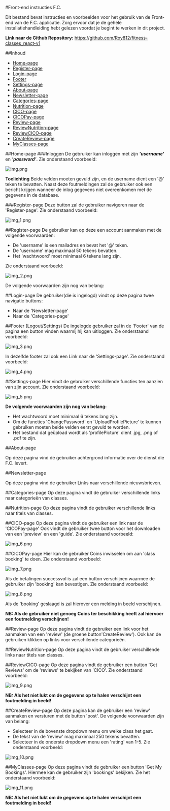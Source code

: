 #Front-end instructies F.C.

Dit bestand bevat instructies en voorbeelden voor het gebruik van de Front-end van de F.C. applicatie.
Zorg ervoor dat je de gehele installatiehandleiding hebt gelezen voordat je begint te werken in dit project.

**Link naar de Github Repository:** https://github.com/Roy812/fitness-classes_react-v1 

##Inhoud
* [Home-page](#Home-page)
* [Register-page](#Register-page)
* [Login-page](#Login-page)
* [Footer](#Footer)  
* [Settings-page](#Settings-page)
* [About-page](#About-page)
* [Newsletter-page](#Newsletter-page)
* [Categories-page](#Categories-page)
* [Nutrition-page](#Nutrition-page)
* [CICO-page](#CICO-page)
* [CICOPay-page](#CICOPay-page)
* [Review-page](#Review-page)
* [ReviewNutrition-page](#ReviewNutrition-page)
* [ReviewCICO-page](#ReviewCICO-page)
* [CreateReview-page](#CreatReview-page)
* [MyClasses-page](#MyClasses-page)

##Home-page
###Inloggen
De gebruiker kan inloggen met zijn **_'username'_** en **_'password'_**. Zie onderstaand voorbeeld:

![img.png](img.png)

**Toelichting**
Beide velden moeten gevuld zijn, en de username dient een '@' teken te bevatten.
Naast deze foutmeldingen zal de gebruiker ook een bericht krijgen wanneer de inlog gegevens niet overeenkomen met de gegevens in de database.

###Register-page
Deze button zal de gebruiker navigeren naar de 'Register-page'. Zie onderstaand voorbeeld:

![img_1.png](img_1.png)

##Register-page
De gebruiker kan op deze een account aanmaken met de volgende voorwaarden:
* De 'username' is een mailadres en bevat het '@' teken.
* De 'username' mag maximaal 50 tekens bevatten.  
* Het 'wachtwoord' moet minimaal 6 tekens lang zijn.

Zie onderstaand voorbeeld:

![img_2.png](img_2.png)

De volgende voorwaarden zijn nog van belang:

##Login-page
De gebruiker(die is ingelogd) vindt op deze pagina twee navigatie buttons:
* Naar de 'Newsletter-page'
* Naar de 'Categories-page'

##Footer (Logout/Settings)
De ingelogde gebruiker zal in de 'Footer' van de pagina een button vinden waarmij hij kan uitloggen.
Zie onderstaand voorbeeld:

![img_3.png](img_3.png)

In dezelfde footer zal ook een Link naar de 'Settings-page'.
Zie onderstaand voorbeeld:

![img_4.png](img_4.png)

##Settings-page
Hier vindt de gebruiker verschillende functies ten aanzien van zijn account.
Zie onderstaand voorbeeld:

![img_5.png](img_5.png)

**De volgende voorwaarden zijn nog van belang:**
* Het wachtwoord moet minimaal 6 tekens lang zijn.
* Om de functies 'ChangePassword' en 'UploadProfilePicture' te kunnen gebruiken moeten beide velden eerst gevuld te worden.
* Het bestand dat geüpload wordt als 'profilePicture' dient .jpg, .png of .pdf te zijn.

##About-page

Op deze pagina vind de gebruiker achtergrond informatie over de dienst die F.C. levert.

##Newsletter-page

Op deze pagina vind de gebruiker Links naar verschillende nieuwsbrieven.

##Categories-page
Op deze pagina vindt de gebruiker verschillende links naar categorieën van classes.

##Nutrition-page
Op deze pagina vindt de gebruiker verschillende links naar titels van classes.

##CICO-page
Op deze pagina vindt de gebruiker een link naar de 'CICOPay-page'
Ook vindt de gebruiker twee button voor het downloaden van een 'preview' en een 'guide'.
Zie onderstaand voorbeeld:

![img_6.png](img_6.png)

##CICOPay-page
Hier kan de gebruiker Coins inwisselen om aan 'class booking' te doen.
Zie onderstaand voorbeeld:

![img_7.png](img_7.png)

Als de betalingen successvol is zal een button verschijnen waarmee de gebruiker zijn 'booking' kan bevestigen.
Zie onderstaand voorbeeld:

![img_8.png](img_8.png)

Als de 'booking' geslaagd is zal hierover een melding in beeld verschijnen.

**NB: Als de gebruiker niet genoeg Coins ter beschikking heeft zal hiervoer een foutmelding verschijnen!**

##Review-page
Op deze pagina vindt de gebruiker een link voor het aanmaken van een 'review' (de groene button'CreateReview').
Ook kan de gebruiken klikken op links voor verschilende categorieën.

##ReviewNutrition-page
Op deze pagina vindt de gebruiker verschillende links naar titels van classes.

##ReviewCICO-page
Op deze pagina vindt de gebruiker een button 'Get Reviews' om de 'reviews' te bekijken van 'CICO'.
Zie onderstaand voorbeeld:

![img_9.png](img_9.png)

**NB: Als het niet lukt om de gegevens op te halen verschijnt een foutmelding in beeld!**

##CreateReview-page
Op deze pagina kan de gebruiker een 'review' aanmaken en versturen met de button 'post'.
De volgende voorwaarden zijn van belang:
* Selecteer in de bovenste dropdown menu om welke class het gaat.
* De tekst van de 'review' mag maximaal 250 tekens bevatten.
* Selecteer in de onderste dropdown menu een 'rating' van 1-5.
Zie onderstaand voorbeeld:

![img_10.png](img_10.png)

##MyClasses-page
Op deze pagina vindt de gebruiker een button 'Get My Bookings'.
Hiermee kan de gebruiker zijn 'bookings' bekijken.
Zie het onderstaand voorbeeld:

![img_11.png](img_11.png)

**NB: Als het niet lukt om de gegevens op te halen verschijnt een foutmelding in beeld!**
